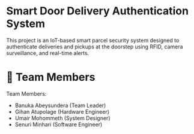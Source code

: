# Smart Door Delivery Authentication System

This project is an IoT-based smart parcel security system designed to authenticate deliveries and pickups at the doorstep using RFID, camera surveillance, and real-time alerts.
# 🧠 Team Members

Team Members:
- Banuka Abeysundera (Team Leader)
- Gihan Atupolage (Hardware Engineer)
- Umair Mohommeth (System Designer)
- Senuri Minhari (Software Engineer)

